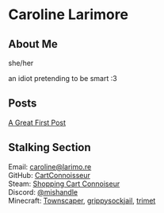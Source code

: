 # Caroline Larimore

## About Me
she/her

an idiot pretending to be smart :3

## Posts
[A Great First Post](/first-post)

## Stalking Section
Email: [caroline@larimo.re](mailto:caroline@larimo.re)  
GitHub: [CartConnoisseur](https://github.com/CartConnoisseur)  
Steam: [Shopping Cart Connoiseur](https://steamcommunity.com/id/CartConnoisseur)  
Discord: [@mishandle](https://discord.com/users/450464845708525570)  
Minecraft: [Townscaper](https://namemc.com/profile/Townscaper.1), [grippysockjail](https://namemc.com/profile/grippysockjail.1), [trimet](https://namemc.com/profile/trimet.1)